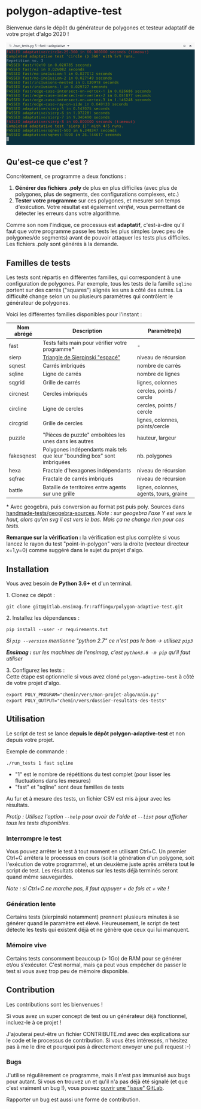 # polygon-adaptive-test

Bienvenue dans le dépôt du générateur de polygones et testeur adaptatif de votre projet d'algo 2020 !

![Capture d'écran (vieux résultats)](img/terminal.png)

## Qu'est-ce que c'est ?

Concrètement, ce programme a deux fonctions :

1. **Générer des fichiers .poly** de plus en plus difficiles (avec plus de polygones, plus de segments, des configurations complexes, etc.)
2. **Tester votre programme** sur ces polygones, et mesurer son temps d'exécution.
Votre résultat est également *vérifié*, vous permettant de détecter les erreurs dans votre algorithme.


Comme son nom l'indique, ce processus est **adaptatif**, c'est-à-dire qu'il faut que votre programme passe les tests les plus simples (avec peu de polygones/de segments) avant de pouvoir attaquer les tests plus difficiles. Les fichiers .poly sont générés à la demande.


## Familles de tests

Les tests sont répartis en différentes familles, qui correspondent à une configuration de polygones.
Par exemple, tous les tests de la famille `sqline` portent sur des carrés ("squares") alignés les
uns à côté des autres. La difficulté change selon un ou plusieurs paramètres qui contrôlent le
générateur de polygones.


Voici les différentes familles disponibles pour l'instant :

| Nom abrégé | Description                                             | Paramètre(s)                     |
| ---------- | ------------------------------------------------------- | -------------------------------- |
| fast       | Tests faits main pour vérifier votre programme*         | -                                |
| sierp      | [Triangle de Sierpinski "espacé"](img/sierpinski-8.png) | niveau de récursion              |
| sqnest     | Carrés imbriqués                                        | nombre de carrés                 |
| sqline     | Ligne de carrés                                         | nombre de lignes                 |
| sqgrid     | Grille de carrés                                        | lignes, colonnes                 | 
| circnest   | Cercles imbriqués                                       | cercles, points / cercle         |
| circline   | Ligne de cercles                                        | cercles, points / cercle         |
| circgrid   | Grille de cercles                                       | lignes, colonnes, points/cercle  |
| puzzle     | "Pièces de puzzle" emboîtées les unes dans les autres   | hauteur, largeur                 |
| fakesqnest | Polygones indépendants mais tels que leur "bounding box" sont imbriquées | nb. polygones   |
| hexa       | Fractale d'hexagones indépendants                       | niveau de récursion              |
| sqfrac     | Fractale de carrés imbriqués                            | niveau de récursion              |
| battle     | Bataille de territoires entre agents sur une grille     | lignes, colonnes, agents, tours, graine |  

\* Avec geogebra, puis conversion au format pst puis poly.
Sources dans [handmade-tests/geogebra-sources](handmade-tests/geogebra-sources).
*Note : sur geogebra l'axe Y est vers le haut, alors qu'en svg il est vers le bas.
Mais ça ne change rien pour ces tests.*

**Remarque sur la vérification :** la vérification est plus complète si vous lancez le rayon du test "point-in-polygon" vers la droite (vecteur directeur x=1,y=0)
comme suggéré dans le sujet du projet d'algo.

## Installation

Vous avez besoin de **Python 3.6+** et d'un terminal.

1\. Clonez ce dépôt :
```
git clone git@gitlab.ensimag.fr:raffingu/polygon-adaptive-test.git
```

2\. Installez les dépendances :
```
pip install --user -r requirements.txt
```

*Si `pip --version` mentionne "python 2.7" ce n'est pas le bon -> utilisez `pip3`*

***Ensimag :** sur les machines de l'ensimag, c'est `python3.6 -m pip` qu'il faut utiliser*

3\. Configurez les tests :  
Cette étape est optionnelle si vous avez cloné `polygon-adaptive-test` à côté de votre projet d'algo.
```
export POLY_PROGRAM="chemin/vers/mon-projet-algo/main.py"
export POLY_OUTPUT="chemin/vers/dossier-resultats-des-tests"
```

## Utilisation

Le script de test se lance **depuis le dépôt polygon-adaptive-test** et non depuis votre projet.

Exemple de commande :
```
./run_tests 1 fast sqline
```

 - "1" est le nombre de répétitions du test complet (pour lisser les fluctuations dans les mesures)
 - "fast" et "sqline" sont deux familles de tests

Au fur et à mesure des tests, un fichier CSV est mis à jour avec les résultats.

*Protip : Utilisez l'option `--help` pour avoir de l'aide et `--list` pour afficher tous les tests disponibles.*

### Interrompre le test

Vous pouvez arrêter le test à tout moment en utilisant Ctrl+C. Un premier Ctrl+C arrêtera le processus en cours
(soit la génération d'un polygone, soit l'exécution de votre programme), et un deuxième juste après arrêtera tout
le script de test. Les résultats obtenus sur les tests déjà terminés seront quand même sauvegardés.

*Note : si Ctrl+C ne marche pas, il faut appuyer + de fois et + vite !*

### Génération lente

Certains tests (sierpinski notamment) prennent plusieurs minutes à se générer quand le paramètre est élevé.
Heureusement, le script de test détecte les tests qui existent déjà et ne génère que ceux qui lui manquent.

### Mémoire vive

Certains tests consomment beaucoup (> 1Go) de RAM pour se générer et/ou s'exécuter. C'est normal, mais ça peut
vous empêcher de passer le test si vous avez trop peu de mémoire disponible.

## Contribution

Les contributions sont les bienvenues !

Si vous avez un super concept de test ou un générateur déjà fonctionnel, incluez-le à ce projet !

J'ajouterai peut-être un fichier CONTRIBUTE.md avec des explications sur le code et le processus
de contribution. Si vous êtes intéressés, n'hésitez pas à me le dire et pourquoi pas à directement envoyer
une pull request :-)

### Bugs

J'utilise régulièrement ce programme, mais il n'est pas immunisé aux bugs pour autant.
Si vous en trouvez un et qu'il n'a pas déjà été signalé (et que c'est vraiment un bug !),
vous pouvez [ouvrir une "issue" GitLab](https://gitlab.ensimag.fr/raffingu/polygon-adaptive-test/-/issues).

Rapporter un bug est aussi une forme de contribution.
